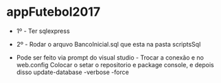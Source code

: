 # appFutebol2017

* 1º - Ter sqlexpress
* 2º - Rodar o arquvo BancoInicial.sql que esta na pasta scriptsSql

* Pode ser feito via prompt do visual studio - Trocar a conexão e no web.config  <add name="DefaultConnection" connectionString="Data Source=(localdb)\MSSQLLocalDB;AttachDbFilename=|DataDirectory|\appFutebol3.mdf;Initial Catalog=appFutebol3;Integrated Security=True" providerName="System.Data.SqlClient" />
Colocar o setar o repositorio e package console, e depois disso update-database -verbose -force
